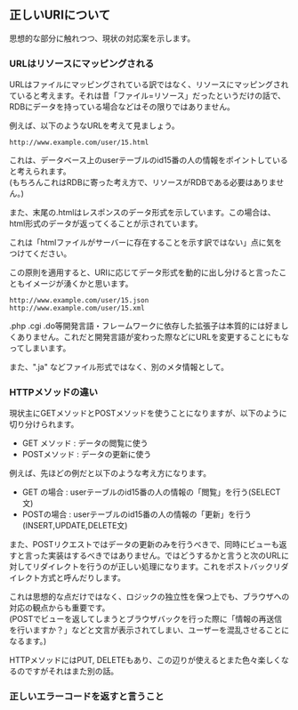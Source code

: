 ## 正しいURIについて

思想的な部分に触れつつ、現状の対応案を示します。

### URLはリソースにマッピングされる

URLはファイルにマッピングされている訳ではなく、リソースにマッピングされていると考えます。それは昔「ファイル=リソース」だったというだけの話で、RDBにデータを持っている場合などはその限りではありません。

例えば、以下のようなURLを考えて見ましょう。

	http://www.example.com/user/15.html

これは、データベース上のuserテーブルのid15番の人の情報をポイントしていると考えられます。  
(もちろんこれはRDBに寄った考え方で、リソースがRDBである必要はありません。)

また、末尾の.htmlはレスポンスのデータ形式を示しています。この場合は、html形式のデータが返ってくることが示されています。

これは「htmlファイルがサーバーに存在することを示す訳ではない」点に気をつけてください。

この原則を適用すると、URIに応じてデータ形式を動的に出し分けると言ったこともイメージが湧くかと思います。

	http://www.example.com/user/15.json
	http://www.example.com/user/15.xml

.php .cgi .do等開発言語・フレームワークに依存した拡張子は本質的には好ましくありません。これだと開発言語が変わった際などにURLを変更することにもなってしまいます。

また、".ja" などファイル形式ではなく、別のメタ情報として。

### HTTPメソッドの違い

現状主にGETメソッドとPOSTメソッドを使うことになりますが、以下のように切り分けられます。

- GET メソッド : データの閲覧に使う
- POSTメソッド : データの更新に使う

例えば、先ほどの例だと以下のような考え方になります。

- GET の場合 : userテーブルのid15番の人の情報の「閲覧」を行う(SELECT文)
- POSTの場合 : userテーブルのid15番の人の情報の「更新」を行う(INSERT,UPDATE,DELETE文)

また、POSTリクエストではデータの更新のみを行うべきで、同時にビューも返すと言った実装はするべきではありません。ではどうするかと言うと次のURLに対してリダイレクトを行うのが正しい処理になります。これをポストバックリダイレクト方式と呼んだりします。

これは思想的な点だけではなく、ロジックの独立性を保つ上でも、ブラウザへの対応の観点からも重要です。  
(POSTでビューを返してしまうとブラウザバックを行った際に「情報の再送信を行いますか？」などと文言が表示されてしまい、ユーザーを混乱させることになるます。)

<aside>HTTPメソッドにはPUT, DELETEもあり、この辺りが使えるとまた色々楽しくなるのですがそれはまた別の話。</aside>


### 正しいエラーコードを返すと言うこと




